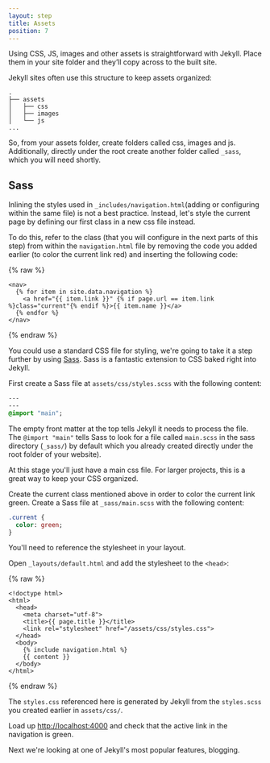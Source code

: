 ```yaml
---
layout: step
title: Assets
position: 7
---
```

Using CSS, JS, images and other assets is straightforward with Jekyll. Place
them in your site folder and they’ll copy across to the built site.

Jekyll sites often use this structure to keep assets organized:

```
.
├── assets
│   ├── css
│   ├── images
│   └── js
...
```
So, from your assets folder, create folders called css, images and js.
Additionally, directly under the root create another folder called `_sass`, which you will need shortly.

## Sass

Inlining the styles used in `_includes/navigation.html`(adding or configuring within the same file) is not a best practice.
Instead, let's style the current page by defining our first class in a new css file instead. 

To do this, refer to the class (that you will configure in the next parts of this step) from within the `navigation.html` file by removing the code you added earlier (to color the current link red) and inserting the following code:

{% raw %}
```liquid
<nav>
  {% for item in site.data.navigation %}
    <a href="{{ item.link }}" {% if page.url == item.link %}class="current"{% endif %}>{{ item.name }}</a>
  {% endfor %}
</nav>
```
{% endraw %}

You could use a standard CSS file for styling, we're going to take it a step
further by using [Sass](https://sass-lang.com/). Sass is a fantastic extension
to CSS baked right into Jekyll.

First create a Sass file at `assets/css/styles.scss` with the following content:

```sass
---
---
@import "main";
```

The empty front matter at the top tells Jekyll it needs to process the file. The
`@import "main"` tells Sass to look for a file called `main.scss` in the sass
directory (`_sass/`) by default which you already created directly under the root folder of your website).

At this stage you'll just have a main css file. For larger projects, this is a
great way to keep your CSS organized.

Create the current class mentioned above in order to color the current link green. Create a Sass file at `_sass/main.scss` with the following content:

```sass
.current {
  color: green;
}
```

You'll need to reference the stylesheet in your layout.

Open `_layouts/default.html` and add the stylesheet to the `<head>`:

{% raw %}
```liquid
<!doctype html>
<html>
  <head>
    <meta charset="utf-8">
    <title>{{ page.title }}</title>
    <link rel="stylesheet" href="/assets/css/styles.css">
  </head>
  <body>
    {% include navigation.html %}
    {{ content }}
  </body>
</html>
```
{% endraw %}

The `styles.css` referenced here is generated by Jekyll from the `styles.scss` you created earlier in `assets/css/`.

Load up <a href="http://localhost:4000" target="_blank" data-proofer-ignore>http://localhost:4000</a>
and check that the active link in the navigation is green.

Next we're looking at one of Jekyll's most popular features, blogging.
